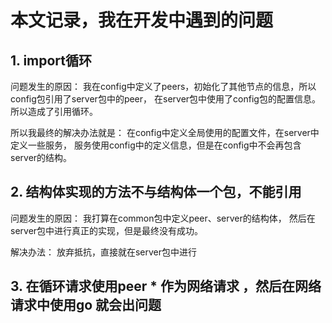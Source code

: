 # 本文记录，我在开发中遇到的问题

## 1. import循环

问题发生的原因：
我在config中定义了peers，初始化了其他节点的信息，所以config包引用了server包中的peer，
在server包中使用了config包的配置信息。
所以造成了引用循环。

所以我最终的解决办法就是：
在config中定义全局使用的配置文件，在server中定义一些服务，
服务使用config中的定义信息，但是在config中不会再包含server的结构。

## 2. 结构体实现的方法不与结构体一个包，不能引用

问题发生的原因：
我打算在common包中定义peer、server的结构体，
然后在server包中进行真正的实现，但是最终没有成功。

解决办法：
放弃抵抗，直接就在server包中进行

## 3. 在循环请求使用peer * 作为网络请求 ，然后在网络请求中使用go 就会出问题